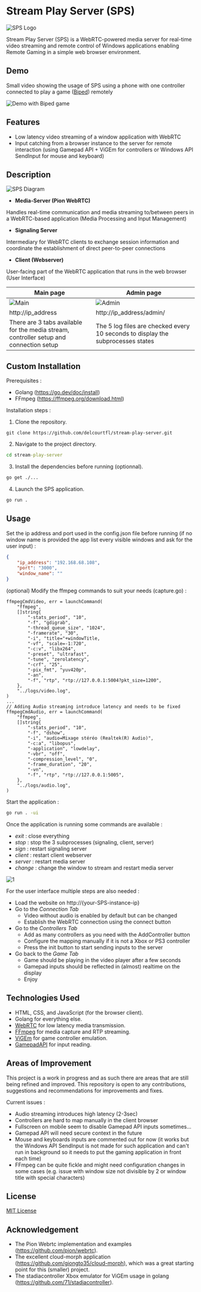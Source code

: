 # Stream Play Server (SPS)

![SPS Logo](res/SPSLogo.png)

Stream Play Server (SPS) is a WebRTC-powered media server for real-time video streaming and remote control of Windows applications enabling Remote Gaming in a simple web browser environment.

## Demo

Small video showing the usage of SPS using a phone with one controller connected to play a game ([Biped](https://store.steampowered.com/app/1071870/Biped/)) remotely

![Demo with Biped game](res/DemoSPS.gif)

## Features

- Low latency video streaming of a window application with WebRTC
- Input catching from a browser instance to the server for remote interaction (using Gamepad API + ViGEm for controllers or Windows API SendInput for mouse and keyboard)

## Description

![SPS Diagram](res/StreamPlayServer.png)

- **Media-Server (Pion WebRTC)**

Handles real-time communication and media streaming to/between peers in a WebRTC-based application (Media Processing and Input Management)

- **Signaling Server**

Intermediary for WebRTC clients to exchange session information and coordinate the establishment of direct peer-to-peer connections

- **Client (Webserver)**

User-facing part of the WebRTC application that runs in the web browser (User Interface)

| Main page         | Admin page         |
| --------------- | --------------- |
| ![Main](res/ClientSPSmain.PNG) | ![Admin](res/ClientSPSadmin.PNG) |
| http://ip\_address | http://ip\_address/admin/ |
| There are 3 tabs available for the media stream, controller setup and connection setup | The 5 log files are checked every 10 seconds to display the subprocesses states |

## Custom Installation

Prerequisites : 
- Golang (https://go.dev/doc/install)
- FFmpeg (https://ffmpeg.org/download.html)

Installation steps :
1. Clone the repository.
```
git clone https://github.com/delcourtfl/stream-play-server.git
```
2. Navigate to the project directory.
```cmd
cd stream-play-server
```
3. Install the dependencies before running (optionnal).
```cmd
go get ./...
```
4. Launch the SPS application.
```cmd
go run .
```

## Usage

Set the ip address and port used in the config.json file before running (if no window name is provided the app list every visible windows and ask for the user input) :
```json
{
    "ip_address": "192.168.68.108",
    "port": "3000",
    "window_name": ""
}
```

(optional) Modify the ffmpeg commands to suit your needs (capture.go) :
```golang
ffmpegCmdVideo, err = launchCommand(
    "ffmpeg",
    []string{
        "-stats_period", "10",
        "-f", "gdigrab",
        "-thread_queue_size", "1024",
        "-framerate", "30",
        "-i", "title="+windowTitle,
        "-vf", "scale=-1:720",
        "-c:v", "libx264",
        "-preset", "ultrafast",
        "-tune", "zerolatency",
        "-crf", "25",
        "-pix_fmt", "yuv420p",
        "-an",
        "-f", "rtp", "rtp://127.0.0.1:5004?pkt_size=1200",
    },
    "../logs/video.log",
)
...
// Adding Audio streaming introduce latency and needs to be fixed
ffmpegCmdAudio, err = launchCommand(
    "ffmpeg",
    []string{
        "-stats_period", "10",
        "-f", "dshow",
        "-i", "audio=Mixage stéréo (Realtek(R) Audio)",
        "-c:a", "libopus",
        "-application", "lowdelay",
        "-vbr", "off",
        "-compression_level", "0",
        "-frame_duration", "20",
        "-vn",
        "-f", "rtp", "rtp://127.0.0.1:5005",
    },
    "../logs/audio.log",
)
```

Start the application :
```cmd
go run . -ui
```

Once the application is running some commands are available :

- *exit* : close everything
- *stop* : stop the 3 subprocesses (signaling, client, server)
- *sign* : restart signaling server
- *client* : restart client webserver
- *server* : restart media server
- *change* : change the window to stream and restart media server

![1](res/ServerSPS.PNG)

For the user interface multiple steps are also needed :
- Load the website on http://{your-SPS-instance-ip}
- Go to the *Connection Tab*
    - Video without audio is enabled by default but can be changed
    - Establish the WebRTC connection using the connect button
- Go to the *Controllers Tab*
    - Add as many controllers as you need with the AddController button
    - Configure the mapping manually if it is not a Xbox or PS3 controller
    - Press the init button to start sending inputs to the server
- Go back to the *Game Tab*
    - Game should be playing in the video player after a few seconds
    - Gamepad inputs should be reflected in (almost) realtime on the display
    - Enjoy

## Technologies Used

- HTML, CSS, and JavaScript (for the browser client).
- Golang for everything else.
- [WebRTC](https://webrtc.org/) for low latency media transmission.
- [FFmpeg](https://www.ffmpeg.org/) for media capture and RTP streaming.
- [ViGEm](https://github.com/ViGEm/ViGEmBus) for game controller emulation.
- [GamepadAPI](https://developer.mozilla.org/en-US/docs/Web/API/Gamepad_API) for input reading.

## Areas of Improvement

This project is a work in progress and as such there are areas that are still being refined and improved. This repository is open to any contributions, suggestions and recommendations for improvements and fixes.

Current issues :
- Audio streaming introduces high latency (2-3sec)
- Controllers are hard to map manually in the client browser
- Fullscreen on mobile seem to disable Gamepad API inputs sometimes...
- Gamepad API will need secure context in the future
- Mouse and keyboards inputs are commented out for now (it works but the Windows API SendInput is not made for such application and can't run in background so it needs to put the gaming application in front each time)
- FFmpeg can be quite fickle and might need configuration changes in some cases (e.g. issue with window size not divisible by 2 or window title with special characters)

## License

[MIT License](LICENSE)

## Acknowledgement

- The Pion Webrtc implementation and examples (https://github.com/pion/webrtc).
- The excellent cloud-morph application (https://github.com/giongto35/cloud-morph), which was a great starting point for this (smaller) project.
- The stadiacontroller Xbox emulator for ViGEm usage in golang (https://github.com/71/stadiacontroller).
